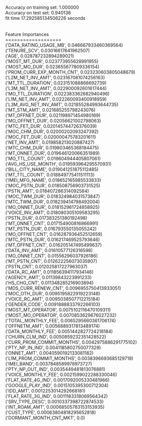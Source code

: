 Accuracy on training set: 1.000000<br>Accuracy on test set: 0.940136<br>fit time 17.292585134506226 seconds<br><br><br>Feature Importances<br>===================<br>('DATA_RATING_USAGE_MB', 0.046667933460369564)<br>('TENURE_SCV', 0.03016617641962507)<br>('AGE', 0.028787232894289021)<br>('MOST_MT_DUR', 0.023773955628991955)<br>('MOST_MO_DUR', 0.023655677809336154)<br>('PROM_CURR_EXP_MONTH_CNT', 0.023230603805048679)<br>('L2M_NET_INV_AMT', 0.023167081074256163)<br>('MT_TTL_DURATION', 0.023151088866692739)<br>('L3M_NET_INV_AMT', 0.022900092601617444)<br>('MO_TTL_DURATION', 0.022383362682940496)<br>('L1M_NET_INV_AMT', 0.022260093400918959)<br>('L3M_AVG_NET_INV_AMT', 0.021855284993644735)<br>('MT_STM_AMT', 0.021685255798243076)<br>('MT_OFFNET_DUR', 0.021198971454980169)<br>('MO_OFFNET_DUR', 0.02056621002798063)<br>('MTC_FET_DUR', 0.020145744726376039)<br>('MOC_CHM_DUR', 0.02000202093247392)<br>('MOC_FET_DUR', 0.020000475783201611)<br>('NET_INV_AMT', 0.019858213020887427)<br>('MTC_CHM_DUR', 0.019803465368184475)<br>('MT_ONNET_DUR', 0.019646120066351989)<br>('MO_TTL_COUNT', 0.019604944405807061)<br>('AVG_HS_USE_MONTH', 0.019593964295570931)<br>('BILL_CITY_NAME', 0.019041251875112485)<br>('MT_TTL_COUNT', 0.018849775411511113)<br>('IMEI_MFG_NAME', 0.018652165985533833)<br>('MOC_PSTN_DUR', 0.018508756903731525)<br>('PSTN_AMT', 0.018407286314092584)<br>('MOC_TWM_DUR', 0.018324984031573847)<br>('MTC_TWM_DUR', 0.018239414798492004)<br>('MO_ONNET_DUR', 0.018152961724858925)<br>('VOICE_INV_AMT', 0.018080305109583295)<br>('PSTN_DUR', 0.017383251380192498)<br>('MT_ONNET_CNT', 0.017154900816866991)<br>('MT_PSTN_DUR', 0.016793550135055242)<br>('MO_OFFNET_CNT', 0.016287936452512659)<br>('MTC_PSTN_DUR', 0.016217469525793646)<br>('MT_OFFNET_CNT', 0.016205147495499637)<br>('DATA_INV_AMT', 0.01610577126316598)<br>('MO_ONNET_CNT', 0.01556296037926186)<br>('MT_PSTN_CNT', 0.012622256073035907)<br>('PSTN_CNT', 0.012025817227963037)<br>('DATA_RC_AMT', 0.011856394117934146)<br>('AGENCY_AMT', 0.01139843223991233)<br>('HS_CHG_CNT', 0.011348285216903894)<br>('MDS_CURR_RENEW_CNT', 0.0096955750413933051)<br>('MOC_OTH_DUR', 0.0095195822919223148)<br>('VOICE_RC_AMT', 0.0095038507712215184)<br>('GENDER_CODE', 0.0091888833792266103)<br>('MOST_MT_OPERATOR', 0.0075102116470109311)<br>('MOST_MO_OPERATOR', 0.0070853629676027232)<br>('TOTAL_MONTHLY_FEE', 0.0065295660361706174)<br>('OFFNETM_AMT', 0.0056889317813489174)<br>('DATA_MONTHLY_FEE', 0.0051442827724218184)<br>('CHURN_CLM_IND', 0.0050859232351428522)<br>('CURR_PROM_COMMIT_MONTHS', 0.0042975886291775102)<br>('PTY_NP_IN_IND', 0.0041185802750077329)<br>('ONNET_AMT', 0.0040590192133081182)<br>('L1M_PROM_COMMIT_MONTHS', 0.0038396693685129719)<br>('IMEI_BAND', 0.0037848589978973727)<br>('PTY_NP_OUT_IND', 0.0035449481813076881)<br>('VOICE_MONTHLY_FEE', 0.0021599022288330046)<br>('FLAT_RATE_4G_IND', 0.0017092005330481966)<br>('GOOGLE_PLAY_IND', 0.0015105395300712304)<br>('IDD_AMT', 0.0012253014292668181)<br>('FLAT_RATE_3G_IND', 0.0011183318069564342)<br>('SRV_TYPE_DESC', 0.0010337398722874533)<br>('INT_ROAM_AMT', 0.00068505783153153935)<br>('CUST_TYPE', 0.00063804818295652818)<br>('DORMANT_MONTH_CNT_MKT', 0.0)<br>